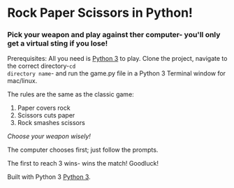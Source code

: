 # Rock Paper Scissors in Python!

### Pick your weapon and play against ther computer- you'll only get a virtual sting if you lose!
Prerequisites: All you need is [Python 3](https://www.python.org/download/releases/3.0) to play.
Clone the project, navigate to the correct directory-<code>cd directory name</code>- and run the game.py file in a Python 3 Terminal window for mac/linux.

The rules are the same as the classic game:

1. Paper covers rock
2. Scissors cuts paper
3. Rock smashes scissors

*Choose your weapon wisely!*

The computer chooses first; just follow the prompts.

The first to reach 3 wins- wins the match! Goodluck! 

Built with Python 3 [Python 3](https://www.python.org/download/releases/3.0).